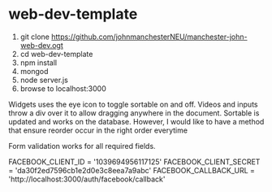 # web-dev-template

1. git clone https://github.com/johnmanchesterNEU/manchester-john-web-dev.ogt
1. cd web-dev-template
1. npm install
1. mongod
1. node server.js
1. browse to localhost:3000

Widgets uses the eye icon to toggle sortable on and off.
Videos and inputs throw a div over it to allow dragging anywhere in the document.
Sortable is updated and works on the database. However, I would like to have a method that ensure reorder occur in the right
order everytime

Form validation works for all required fields.

FACEBOOK_CLIENT_ID = '1039694956117125'
FACEBOOK_CLIENT_SECRET = 'da30f2ed7596cb1e2d0e3c8eea7a9abc'
FACEBOOK_CALLBACK_URL = 'http://localhost:3000/auth/facebook/callback'

